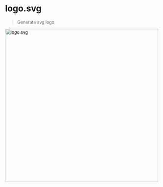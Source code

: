 # logo.svg

> Generate svg logo

<img alt="logo.svg" width="500px" src="https://github.com/bubkoo/logo.svg/blob/master/logo.svg" />

